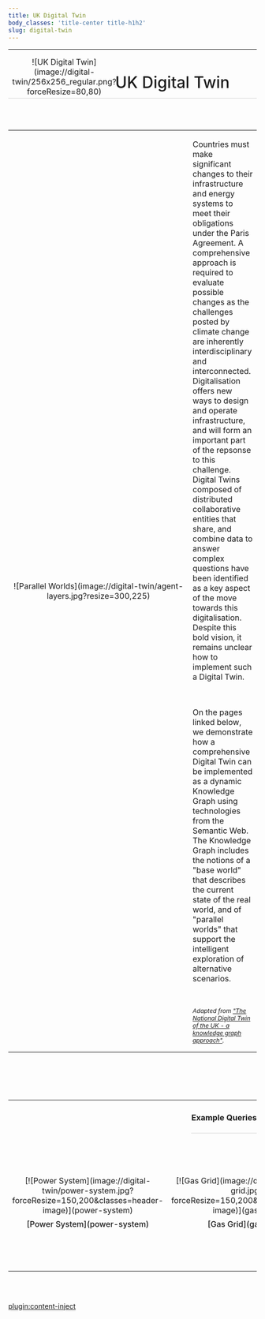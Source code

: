 ```yaml
---
title: UK Digital Twin
body_classes: 'title-center title-h1h2'
slug: digital-twin
---
```


<table width="100%" style="border-bottom: 1px solid LightGrey; height: 100px;">
	<tr>
		<td width="25%" style="text-align: center;" markdown="1">![UK Digital Twin](image://digital-twin/256x256_regular.png?forceResize=80,80)</td>
		<td width="75%" style="text-align: center;"><h1 style="text-indent: -25%; font-weight: 500;">UK Digital Twin</h1></td>
	</tr>
</table>

<br><br>

<table class="three-quarter-width" style="margin: auto;">
	<tr>
		<td width="350px" style="text-align: center;" markdown="1">![Parallel Worlds](image://digital-twin/agent-layers.jpg?resize=300,225)</td>
		<td style="font-size: 12pt;">
			<p>Countries must make significant changes to their infrastructure and energy systems to meet their obligations under the Paris Agreement. A comprehensive approach is required to evaluate possible changes as the challenges posted by climate change are inherently interdisciplinary and interconnected. Digitalisation offers new ways to design and operate infrastructure, and will form an important part of the repsonse to this challenge. Digital Twins composed of distributed collaborative entities that share, and combine data to answer complex questions have been identified as a key aspect of the move towards this digitalisation. Despite this bold vision, it remains unclear how to implement such a Digital Twin.</p>
			<br>
			<p>On the pages linked below, we demonstrate how a comprehensive Digital Twin can be implemented as a dynamic Knowledge Graph using technologies from the Semantic Web. The Knowledge Graph includes the notions of a "base world" that describes the current state of the real world, and of "parallel worlds" that support the intelligent exploration of alternative scenarios.</p>
			<br>
			<p style="font-size: 75%; font-style:italic;">Adapted from <a href="https://cmclinnovations.com/files/publications/2021-01-14.pdf">"The National Digital Twin of the UK - a knowledge graph approach"<a>.</p>
		</td>
	</tr>
</table>

<br><br><br>

<div width="100%" style="text-align: center;">
	<br>
	<table width="100%" style="margin: auto;">
		<tr>
			<td colspan="3">
				<div style="width: 225px; margin: auto; border-bottom: 1px solid LightGrey;">
					<h4>Example Queries</h4>
				</div>
			</td>
			<td colspan="1">
				<div style="width: 225px; margin: auto; border-bottom: 1px solid LightGrey;">
					<h4>Derived Quantities</h4>
				</div>
			</td>
		</tr>
		<tr height="275px">
			<td colspan="1" style="text-align: center;">
				<div markdown="1">[![Power System](image://digital-twin/power-system.jpg?forceResize=150,200&classes=header-image)](power-system)</div>
				<div class="grey-link" style="padding-top: 8px; font-weight: 500;" markdown="1">[Power System](power-system)</div>
			</td>
			<td colspan="1" style="text-align: center;">
				<div markdown="1">[![Gas Grid](image://digital-twin/gas-grid.jpg?forceResize=150,200&classes=header-image)](gas-grid)</div>
				<div class="grey-link" style="padding-top: 8px; font-weight: 500;" markdown="1">[Gas Grid](gas-grid)</div>
			</td>
			<td colspan="1" style="text-align: center;">
				<div markdown="1">[![Land Use](image://digital-twin/land-use.jpg?forceResize=150,200&classes=header-image)](land-use)</div>
				<div class="grey-link" style="padding-top: 8px; font-weight: 500;" markdown="1">[Land Use](land-use)</div>
			</td>
			<td colspan="1" style="text-align: center;">
				<div markdown="1">[![Sustainable Goals](image://digital-twin/un-goals.jpg?forceResize=150,200&classes=header-image)](sustainable-goals)</div>
				<div class="grey-link" style="padding-top: 8px; font-weight: 500;" markdown="1">[Sustainable Goals](sustainable-goals)</div>
			</td>
		</tr>
	</table>
</div>

<!--
<br><br>

<div width="100%" style="text-align: center;">
	<div style="width: 250px; margin: auto; border-bottom: 1px solid LightGrey;">
		<h4>Scenario Analysis</h4>
	</div>
	<br>
	<table width="75%" style="margin: auto;">
		<tr>
			<td width="100%" style="text-align: center;">
				<div markdown="1">[![Sustainable Goals](image://digital-twin/un-goals.jpg?forceResize=150,200&classes=header-image)](sustainable-goals)</div>
				<div class="grey-link" style="padding-top: 8px; font-weight: 500;" markdown="1">[Sustainable Goals](sustainable-goals)</div>
			</td>
		</tr>
	</table>
</div>
-->

<br><br>

[plugin:content-inject](/modular/partners)